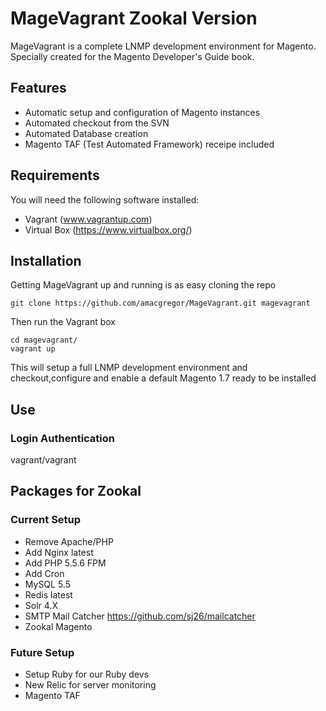 MageVagrant Zookal Version
==========================

MageVagrant is a complete LNMP development environment for Magento. Specially created for the
Magento Developer's Guide book.

## Features

- Automatic setup and configuration of Magento instances
- Automated checkout from the SVN
- Automated Database creation
- Magento TAF (Test Automated Framework) receipe included

## Requirements

You will need the following software installed:

- Vagrant (www.vagrantup.com)
- Virtual Box (https://www.virtualbox.org/)


## Installation

Getting MageVagrant up and running is as easy cloning the repo

````git clone https://github.com/amacgregor/MageVagrant.git magevagrant````

Then run the Vagrant box

````
cd magevagrant/
vagrant up
````

This will setup a full LNMP development environment and checkout,configure and enable a
default Magento 1.7 ready to be installed

## Use

### Login Authentication
vagrant/vagrant

## Packages for Zookal

### Current Setup

- Remove Apache/PHP
- Add Nginx latest
- Add PHP 5.5.6 FPM
- Add Cron
- MySQL 5.5
- Redis latest
- Solr 4.X
- SMTP Mail Catcher https://github.com/sj26/mailcatcher
- Zookal Magento

### Future Setup

- Setup Ruby for our Ruby devs
- New Relic for server monitoring
- Magento TAF
